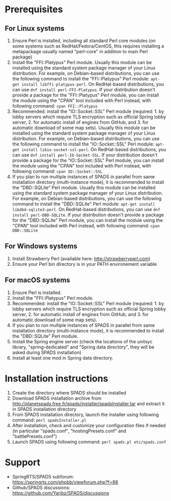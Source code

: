 Prerequisites
=============

  For Linux systems
  -----------------
  1) Ensure Perl is installed, including all standard Perl core modules (on some systems such as RedHat/Fedora/CentOS, this requires installing a metapackage usually named "perl-core" in addition to main Perl package)
  2) Install the "FFI::Platypus" Perl module. Usually this module can be installed using the standard system package manager of your Linux distribution. For example, on Debian-based distributions, you can use the following command to install the "FFI::Platypus" Perl module: `apt-get install libffi-platypus-perl`. On RedHat-based distributions, you can use `dnf install perl-FFI-Platypus`. If your distribution doesn't provide a package for the "FFI::Platypus" Perl module, you can install the module using the "CPAN" tool included with Perl instead, with following command: `cpan FFI::Platypus`
  3) Recommended: install the "IO::Socket::SSL" Perl module (required: 1. by lobby servers which require TLS encryption such as official Spring lobby server, 2. for automatic install of engines from GitHub, and 3. for automatic download of some map sets). Usually this module can be installed using the standard system package manager of your Linux distribution. For example, on Debian-based distributions, you can use the following command to install the "IO::Socket::SSL" Perl module: `apt-get install libio-socket-ssl-perl`. On RedHat-based distributions, you can use `dnf install perl-IO-Socket-SSL`. If your distribution doesn't provide a package for the "IO::Socket::SSL" Perl module, you can install the module using the "CPAN" tool included with Perl instead, with following command: `cpan IO::Socket::SSL`
  4) If you plan to run multiple instances of SPADS in parallel from same installation directory (multi-instance mode), it is recommended to install the "DBD::SQLite" Perl module. Usually this module can be installed using the standard system package manager of your Linux distribution. For example, on Debian-based distributions, you can use the following command to install the "DBD::SQLite" Perl module: `apt-get install libdbd-sqlite3-perl`. On RedHat-based distributions, you can use `dnf install perl-DBD-SQLite`. If your distribution doesn't provide a package for the "DBD::SQLite" Perl module, you can install the module using the "CPAN" tool included with Perl instead, with following command: `cpan DBD::SQLite`

  For Windows systems
  -------------------
  1) Install Strawberry Perl (available here: http://strawberryperl.com)
  2) Ensure your Perl bin directory is in your PATH environement variable

  For macOS systems
  -----------------
  1) Ensure Perl is installed.
  2) Install the "FFI::Platypus" Perl module.
  3) Recommended: install the "IO::Socket::SSL" Perl module (required: 1. by lobby servers which require TLS encryption such as official Spring lobby server, 2. for automatic install of engines from GitHub, and 3. for automatic download of some map sets).
  4) If you plan to run multiple instances of SPADS in parallel from same installation directory (multi-instance mode), it is recommended to install the "DBD::SQLite" Perl module.
  5) Install the Spring engine server (check the locations of the unitsyc library, "spring-dedicated" and "Spring data directory", they will be asked during SPADS installation)
  6) Install at least one mod in Spring data directory.

Installation instructions
=========================

  1) Create the directory where SPADS should be installed
  2) Download SPADS installation archive from http://planetspads.free.fr/spads/installer/spadsInstaller.tar and extract it in SPADS installation directory
  3) From SPADS installation directory, launch the installer using following command: `perl spadsInstaller.pl`
  4) After installation, check and customize your configuration files if needed (in particular "spads.conf", "hostingPresets.conf" and "battlePresets.conf")
  5) Launch SPADS using following command: `perl spads.pl etc/spads.conf`

Support
=======

  * SpringRTS/SPADS subforum: https://springrts.com/phpbb/viewforum.php?f=88
  * Github/SPADS discussions: https://github.com/Yaribz/SPADS/discussions
